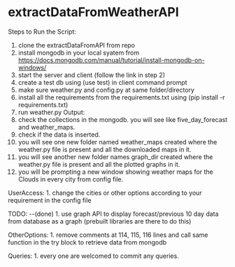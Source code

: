# extractDataFromWeatherAPI

Steps to Run the Script:
  1. clone the extractDataFromAPI from repo
  2. install mongodb in your local syatem from https://docs.mongodb.com/manual/tutorial/install-mongodb-on-windows/
  3. start the server and client (follow the link in step 2)
  4. create a test db using (use test) in client command prompt
  4. make sure weather.py and config.py at same folder/directory
  5. install all the requirements from the requirements.txt using (pip install -r requirements.txt)
  6. run weather.py
 Output:
   1. check the collections in the mongodb.
       you will see like five_day_forecast and weather_maps.
   2. check if the data is inserted.
   3. you will see one new folder named weather_maps created where the weather.py file is present and all the downloaded maps in it.
   4. you will see another new folder names graph_dir created where the weather.py file is present and all the plotted graphs in it.
   4. you will be prompting a new window showing weather maps for the Clouds in every city  from config file.
   
 UserAccess:
    1. change the cities or other options according to your requirement in the config file
   
  TODO: --(done)
    1. use graph API to display forecast/previous 10 day data from database as a graph (prebuilt libraries are there to do this)
  
  OtherOptions:
    1. remove comments at 114, 115, 116 lines and call same function in the try block to retrieve data from mongodb
  
  Queries:
     1. every one are welcomed to commit any queries.
